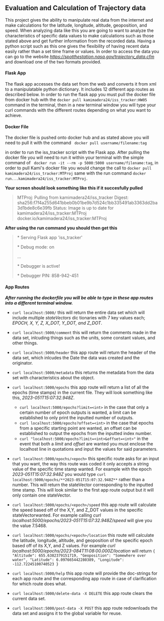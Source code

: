 
## Evaluation and Calculation of Trajectory data

This project gives the ability to manipulate real data from the internet and make calculations for 
the latitude, longitude, altitude, geoposition, and speed. When analyzing data like this you are going to want to analyze the characteristics of specific data values to make calculations such as those stated above and get further information from the recorded data. Having a python script such as this one gives the flexibility of having recent data easily rather than a set time frame or values. In order to access the data you can go to the website *https://spotthestation.nasa.gov/trajectory_data.cfm* and download one of the two formats provided.

#### Flask App

The flask app accesses the data set from the web and converts it from xml to a manipulatable python dictionary. It includes 12 different app routes as described below.
In order to run the flask app you must pull the docker file from docker hub with the `docker pull kamimadera24/iss_tracker:HW05` command in the terminal, then in a new terminal window you will type your curl commands with the different routes depending on what you want to achieve.

#### Docker File

The docker file is pushed onto docker hub and as stated above you will need to pull it with the command ` docker pull username/filename:tag` <p> in order to run the iss_tracker script with the Flask app.
After pulling the docker file you will need to run it within your terminal with the simple command of ` docker run -it --rm -p 5000:5000 username/filename:tag`, in order to pull Kami's docker file you would change the call to `docker pull kamimadera24/iss_tracker:MTProj` same with the run command `docker run...kamimadera24/iss_tracker:MTProj`.

**Your screen should look something like this if it succesfully pulled**
> MTProj: Pulling from kamimadera24/iss_tracker
> Digest: sha256:f7f4a255d641bbeb0b01be9b7d524c1bb335491ab3363dd2ba3d1bde8c6e39fb
> Status: Image is up to date for kamimadera24/iss_tracker:MTProj
> docker.io/kamimadera24/iss_tracker:MTProj

**After using the run command you should then get this**
> <p> * Serving Flask app 'iss_tracker' </p>
> <p> * Debug mode: on </p>
> <p> ...
> <p> * Debugger is active! </p>
> <p> * Debugger PIN: 858-942-451 </p>

#### App Routes

***After running the dockerfile you will be able to type in these app routes into a different terminal window.***

* `curl localhost:5000/` this will return the entire data set which will include multiple *stateVectors* dic	tionaries with 7 key values each; *EPOCH, X, Y, Z, X_DOT, Y_DOT, and Z_DOT*.

* `curl localhost:5000/comment` this will return the comments made in the data set, inlcuding things such as the units, some constant values, and other things.

* `curl localhost:5000/header` this app route will return the header of the data set, which inlcudes the Date the data was created and the originator.

* `curl localhost:5000/metadata` this returns the metadata from the data set with characteristics about the object.

* `curl localhost:5000/epochs` this app route will return a list of all the epochs (time stamps) in the current file. They will look something like this, *2023-051T15:07:32.948Z*.
	* `curl localhost:5000/epochs?limit=<int>` in the case that only a certain number of epoch outputs is wanted, a limit can be established to only print the inputted number of outputs.
	* `curl localhost:5000/epochs?offset=<int>` in the case that epochs from a specific starting point are wanted, an offset can be established to output the epochs from the inputted index number.
	* `curl "localhost:5000/epochs?limit=<int>&offset=<int>"` in the event that both a *limit* and *offset* are wanted you must enclose the localhost line in quotations and input the values for said parameters.

* `curl localhost:5000/epochs/<epoch>` this specific route asks for an input that you want, the way this route was coded it only accepts a string value of the specific time stamp wanted. For example with the epoch *2023-051T15:07:32.948Z* you would type `curl localhost:5000/epochs/**2023-051T15:07:32.948Z**` rather than a number. This will return the stateVector corresponding to the inputted time stamp. This will look similar to the first app route output but it will only contain one stateVector.

* `curl localhost:5000/epochs/<epoch>/speed` this app route will calculate the speed based off of the X,Y, and Z_DOT values in the specific stateVectorwanted. For example calling *curl localhost:5000/epochs/2023-051T15:07:32.948Z/speed* will give you the value 7.5468. 

* `curl localhost:5000/epochs/<epoch>/location` this route will calculate the latitude, longitude, altitude, and geoposition of the specific epoch based off of its X,Y, and Z values. For example *curl localhost:5000/epochs/2023-084T11:08:00.000Z/location* will return
` {
 "Altitude": 655.6382379151719,
 "Geoposition": "Somewhere over water",
 "Latitude": 6.097665442280389,
 "Longitude": -112.72245100740523
  } `

* `curl localhost:5000/help` this app route will provide the doc-strings for each app route and the corresponding app route in case of clarification for which route does what.

* `curl localhost:5000/delete-data -X DELETE` this app route clears the current data set.

* `curl localhost:5000/post-data -X POST` this app route redownloads the data set and assigns it to the global variable for reuse.

